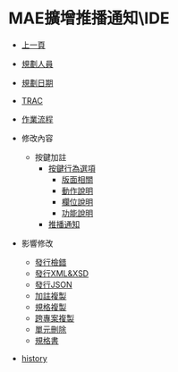 # MAE擴增推播通知\IDE
* [上一頁](../../README.md)
* [規劃人員](README.md#user)
* [規劃日期](README.md#updatedate)
* [TRAC](README.md#trac)
* [作業流程](README.md#flow)
* 修改內容
    * 按鍵加註
        * [按鍵行為選項](ButtonBehavior.md)
            * [版面相關](ButtonBehavior.md#behavior-layout)
            * [動作說明](ButtonBehavior.md#behavior-form-action)
            * [欄位說明](ButtonBehavior.md#behavior-object-desc)
            * [功能說明](ButtonBehavior.md#behavior-button-desc)
        * [推播通知](MAENotice.md)
* 影響修改
    * [發行檢錯]()
    * [發行XML&XSD]()
    * [發行JSON]()
    * [加註複製]()
    * [規格複製]()
    * [跨專案複製]()
    * [單元刪除]()
    * [規格書]()

* [history](history.md)    
